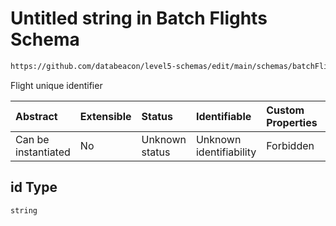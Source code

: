 # Untitled string in Batch Flights Schema

```txt
https://github.com/databeacon/level5-schemas/edit/main/schemas/batchFlights.schema.json#/properties/id
```

Flight unique identifier

| Abstract            | Extensible | Status         | Identifiable            | Custom Properties | Additional Properties | Access Restrictions | Defined In                                                                              |
| :------------------ | :--------- | :------------- | :---------------------- | :---------------- | :-------------------- | :------------------ | :-------------------------------------------------------------------------------------- |
| Can be instantiated | No         | Unknown status | Unknown identifiability | Forbidden         | Allowed               | none                | [batchFlights.schema.json\*](../../out/batchFlights.schema.json "open original schema") |

## id Type

`string`
